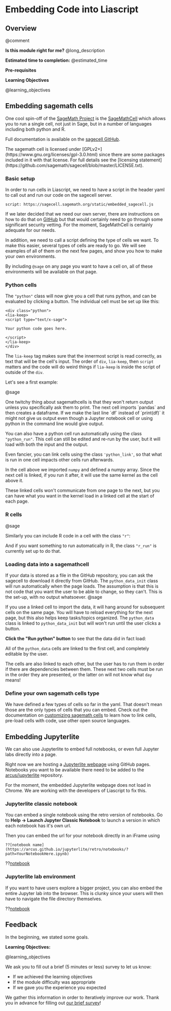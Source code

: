 <!--

author:   Elizabeth Drellich, Meredith Lee, and Rose Hartman
email:    drelliche@chop.edu
version:  0.0.1
module_template_version: 2.0.0
language: en
narrator: UK English Female
title: Embedding code into Liascript
comment:  This is a place to figure out how to embed code into a Liascript module.
long_description: Do you want to include python code in your module?

@learning_objectives  

After completion of this module, learners will be able to:

- Embed individual cells
- Link individual embedded cells
- Embed Jupyter notebooks
- Embed Jupyterlite labs.

@end

link:  https://chop-dbhi-arcus-education-website-assets.s3.amazonaws.com/css/styles.css

script: https://kit.fontawesome.com/83b2343bd4.js

script: https://sagecell.sagemath.org/static/embedded_sagecell.js

@sage
<script input="hidden">
// Make *any* div with class 'python' a Sage cell
sagecell.makeSagecell({inputLocation: 'div.python',
                       evalButtonText: 'Run python',
                       languages: ["python"],
                       hide: ['fullScreen', 'permalink'],
                       });
// Make *any* div with class 'python_run' a Sage cell
sagecell.makeSagecell({inputLocation: 'div.python_run',
                      evalButtonText: 'Run python',
                      languages: ["python"],
                      hide: ['fullScreen', 'permalink'],
                      autoeval: 'true'
                      });
// Make *any* div with class 'python_link' a Sage cell
sagecell.makeSagecell({inputLocation: 'div.python_link',
                      evalButtonText: 'Run python',
                      languages: ["python"],
                      hide: ['fullScreen', 'permalink'],
                      autoeval: 'false',
                      linked: 'true'
                      });
// Make *any* div with class 'python_data_init' a Sage cell
sagecell.makeSagecell({inputLocation: 'div.python_data_init',
                      evalButtonText: 'Run python',
                      languages: ["python"],
                      editor: 'codemirror-readonly',
                      hide: ['fullScreen', 'permalink','output','evalButton'],
                      autoeval: 'true',
                      linked: 'true',
                      linkKey: "data"
                      });       
// Make *any* div with class 'python_data' a Sage cell
sagecell.makeSagecell({inputLocation: 'div.python_data',
                      evalButtonText: 'Run python',
                      languages: ["python"],
                      hide: ['fullScreen', 'permalink'],
                      autoeval: 'false',
                      linked: 'true',
                      linkKey: "data"
                      });                

// Make *any* div with class 'r' a Sage cell
sagecell.makeSagecell({inputLocation: 'div.r',
                      evalButtonText: 'Run R',
                      languages: ["r"],
                      hide: ['fullScreen', 'permalink'],
                      });
// Make *any* div with class 'r_run' a Sage cell
sagecell.makeSagecell({inputLocation: 'div.r_run',
                      evalButtonText: 'Run R',
                      languages: ["r"],
                      hide: ['fullScreen', 'permalink'],
                      autoeval: 'true'
                      });
</script>
@end

-->
# Embedding Code into Liascript
<div class = "overview">

## Overview
@comment

**Is this module right for me?** @long_description

**Estimated time to completion:** @estimated_time

**Pre-requisites**

**Learning Objectives**

@learning_objectives

</div>

## Embedding sagemath cells

One cool spin-off of the [SageMath Project](https://www.sagemath.org) is the [SageMathCell](https://sagecell.sagemath.org) which allows you to run a single cell, not just in Sage, but in a number of languages including both python and R.

Full documentation is available on the [sagecell GitHub](https://github.com/sagemath/sagecell).

<div class= "important">
The sagemath cell is licensed under [GPLv2+](https://www.gnu.org/licenses/gpl-3.0.html) since there are some packages included in it with that license. For full details see the [licensing statement](https://github.com/sagemath/sagecell/blob/master/LICENSE.txt).
</div>

### Basic setup

In order to run cells in Liascript, we need to have a script in the header yaml to call out and run our code on the sagecell server.

```
script: https://sagecell.sagemath.org/static/embedded_sagecell.js
```

If we later decided that we need our own server, there are instructions on how to do that on [GitHub](https://github.com/sagemath/sagecell) but that would certainly need to go through some significant security vetting. For the moment, SageMathCell is certainly adequate for our needs.

In addition, we need to call a script defining the type of cells we want. To make this easier, several types of cells are ready to go. We will see examples of all of them on the next few pages, and show you how to make your own environments.

By including `@sage` on any page you want to have a cell on, all of these environments will be available on that page.


### Python cells

The `"python"` class will now give you a cell that runs python, and can be evaluated by clicking a button. The individual cell must be set up like this:

```
<div class="python">
<lia-keep>
<script type="text/x-sage">

Your python code goes here.

</script>
</lia-keep>
</div>
```

The `lia-keep` tag makes sure that the innermost script is read correctly, as text that will be the cell's input. The order of `div`, `lia-keep`, then `script` matters and the code will do weird things if `lia-keep` is inside the script of outside of the `div`.

Let's see a first example:

@sage
<div class="python">
<lia-keep>
<script type="text/x-sage">

1+2  # this line will compute but not return output

print(3+4) #but this line will return output

</script>
</lia-keep>
</div>

<div class = "warning">
One twitchy thing about sagemathcells is that they won't return output unless you specifically ask them to print. The next cell imports `pandas` and then creates a dataframe. If we make the last line `df` instead of `print(df)` it might not give us output even though a Jupyter notebook cell or using python in the command line would give output.
</div>


<div class="python">
<lia-keep>
<script type="text/x-sage">
import pandas as pd
d = {'col1': [1, 2], 'col2': [3, 4]};
df = pd.DataFrame(data=d);
print(df)
</script>
</lia-keep>
</div>

You can also have a python cell run automatically using the class `"python_run"`. This cell can still be edited and re-run by the user, but it will load with both the input and the output.

<div class="python_run">
<lia-keep>
<script type="text/x-sage">
import numpy as np
a = np.arange(15).reshape(3, 5)
print(a.transpose())
</script>
</lia-keep>
</div>

Even fancier, you can link cells using the class `'python_link'`, so that what is run in one cell impacts other cells run afterwards.

<div class="python_link">
<lia-keep>
<script type="text/x-sage">
import numpy as np
B = np.arange(16).reshape(4, 4) +  np.identity((4))
print(B.transpose())
</script>
</lia-keep>
</div>

In the cell above we imported `numpy` and defined a numpy array. Since the next cell is linked, if you run it after, it will use the same kernel as the cell above it.

<div class="python_link">
<lia-keep>
<script type="text/x-sage">
C = np.linalg.inv(B)
print("B * C =")
print(B,"*",C,"=")
print(np.rint(np.dot(B,C)))
</script>
</lia-keep>
</div>

<div class = "warning">
These linked cells won't communicate from one page to the next, but you can have what you want in the kernel load in a linked cell at the start of each page.
</div>

### R cells
@sage

Similarly you can include R code in a cell with the class `"r"`:

<div class="r">
<lia-keep>
<script type="text/x-sage">
# R Program to find the multiplicationtable (from 1 to 10)
# take input from the user
num = 7
# use for loop to iterate 10 times
for(i in 1:10) {
print(paste(num,'x', i, '=', num*i))
}
</script>
</lia-keep>
</div>

And if you want something to run automatically in R, the class `"r_run"` is currently set up to do that.

<div class="r_run">
<lia-keep>
<script type="text/x-sage">
# Program to check if the input number is prime or not
# take input from the user
for(num in 1:20){
flag = 0
# prime numbers are greater than 1
if(num > 1) {
# check for factors
flag = 1
for(i in 2:20) {
if ((num %% i) == 0) {
flag = 0
break
}
}
}
if(num == 2)    flag = 1
if(flag == 1) {
print(paste(num,"is a prime number"))
} else {
print(paste(num,"is not a prime number"))
}
}
</script>
</lia-keep>
</div>

### Loading data into a sagemathcell

If your data is stored as a file in the GitHub repository, you can ask the sagecell to download it directly from GitHub. The `python_data_init` class will run automatically when the page loads. The assumption is that this is not code that you want the user to be able to change, so they can't. This is the set-up, with no output whatsoever.
@sage

<div class="python_data_init">
<lia-keep>
<script type="text/x-sage">

import pandas as pd
covid_testing = pd.read_csv('https://raw.githubusercontent.com/arcus/education_modules/embedded_code/a_sample_module_template/covid_testing.csv')

</script>
</lia-keep>
</div>

If you use a linked cell to import the data, it will hang around for subsequent cells on the same page. You will have to reload everything for the next page, but this also helps keep tasks/topics organized. The `python_data` class is linked to `python_data_init` but will won't run until the user clicks a button.

**Click the "Run python" button** to see that the data did in fact load:

<div class="python_data">
<lia-keep>
<script type="text/x-sage">
print(covid_testing.loc[[0,1,2,3,4],["first_name","last_name"]])
</script>
</lia-keep>
</div>

All of the `python_data` cells are linked to the first cell, and completely editable by the user.

<div class="python_data">
<lia-keep>
<script type="text/x-sage">
print(covid_testing.loc[4,:])
</script>
</lia-keep>
</div>

The cells are also linked to each other, but the user has to run them in order if there are dependencies between them. These next two cells must be run in the order they are presented, or the latter on will not know what `day` means!

<div class="python_data">
<lia-keep>
<script type="text/x-sage">
day = covid_testing.loc[4,"pan_day"]
print(day)
</script>
</lia-keep>
</div>

<div class="python_data">
<lia-keep>
<script type="text/x-sage">
print(day >= 5)
</script>
</lia-keep>
</div>

### Define your own sagemath cells type

We have defined a few types of cells so far in the yaml. That doesn't mean those are the only types of cells that you can embed. Check out the documentation on [customizing sagemath cells](https://github.com/sagemath/sagecell/blob/master/doc/embedding.rst) to learn how to link cells, pre-load cells with code, use other open source languages.

## Embedding Jupyterlite

We can also use Jupyterlite to embed full notebooks, or even full Jupyter labs directly into a page.

Right now we are hosting a [Jupyterlite webpage](https://arcus.github.io/jupyterlite/) using GitHub pages. Notebooks you want to be available there need to be added to the [arcus/jupyterlite](https://github.com/arcus/jupyterlite) repository.

<div class = "warning">
For the moment, the embedded Jupyterlite webpage does not load in Chrome. We are working with the developers of Liascript to fix this.
</div>

### Jupyterlite classic notebook
You can embed a single notebook using the retro version of notebooks. Go to **Help -> Launch Jupyter Classic Notebook** to launch a version in which each notebook has it's own url.

Then you can embed the url for your notebook directly in an iFrame using

```
??[notebook name](https://arcus.github.io/jupyterlite/retro/notebooks/?path=YourNotebookHere.ipynb)
```

??[notebook](https://arcus.github.io/jupyterlite/retro/notebooks/?path=p5.ipynb)

### Jupyterlite lab environment

If you want to have users explore a bigger project, you can also embed the entire Jupyter lab into the browser. This is clunky since your users will then have to navigate the file directory themselves.

??[notebook](https://arcus.github.io/jupyterlite/lab/index.html)

## Feedback

In the beginning, we stated some goals.

**Learning Objectives:**

@learning_objectives

We ask you to fill out a brief (5 minutes or less) survey to let us know:

* If we achieved the learning objectives
* If the module difficulty was appropriate
* If we gave you the experience you expected

We gather this information in order to iteratively improve our work.  Thank you in advance for filling out [our brief survey](https://redcap.chop.edu/surveys/?s=KHTXCXJJ93&module_name=%22Transform+Data+with+Pandas%22)!
